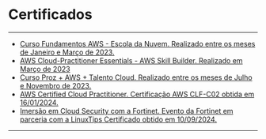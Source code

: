 # Certificados
***

<ul>
<li><a href="https://escoladanuvem.org/curso-aws-fundamentos/" target="_blank" rel="noopener noreferrer"> Curso Fundamentos AWS - Escola da Nuvem. Realizado entre os meses de Janeiro e Março de 2023.</a></li>

<li><a href="https://explore.skillbuilder.aws/learn/course/external/view/elearning/8287/AWS-Cloud-Practitioner-Essentials-Portuguese-" target="_blank" rel="noopener noreferrer"> AWS Cloud-Practitioner Essentials - AWS Skill Builder. Realizado em Março de 2023</a></li>

<li><a href="https://pages.prozeducacao.com.br/lp-proz-tecnologia-talento-cloud/" target="_blank" rel="noopener noreferrer"> Curso Proz + AWS + Talento Cloud. Realizado entre os meses de Julho e Novembro de 2023.</a></li>

<li><a href="https://www.credly.com/badges/0411a96a-0479-4d92-b903-615827adb2d6/public_url" target="_blank" rel="noopener noreferrer"> 
AWS Certified Cloud Practitioner. Certificação AWS CLF-C02 obtida em 16/01/2024.</a></li>

<li><a href="https://guiadeti.medium.com/evento-sobre-fortinet-online-e-gratuito-da-linuxtips-9749e8a170a3" target="_blank" rel="noopener noreferrer"> 
Imersão em Cloud Security com a Fortinet. Evento da Fortinet em parceria com a LinuxTips Certificado obtido em 10/09/2024.</a></li>
</ul>

***
